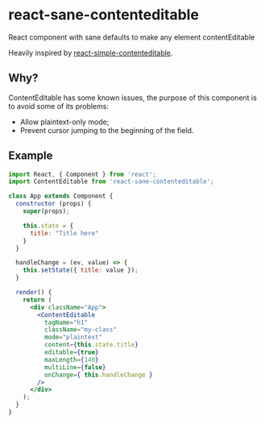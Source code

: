 # react-sane-contenteditable
React component with sane defaults to make any element contentEditable

Heavily inspired by [react-simple-contenteditable](https://github.com/raphasilvac/react-simple-contenteditable).

## Why?
ContentEditable has some known issues, the purpose of this component is to avoid some of its problems:

* Allow plaintext-only mode;
* Prevent cursor jumping to the beginning of the field.

## Example
```jsx
import React, { Component } from 'react';
import ContentEditable from 'react-sane-contenteditable';

class App extends Component {
  constructor (props) {
    super(props);

    this.state = {
      title: "Title here"
    }
  }

  handleChange = (ev, value) => {
    this.setState({ title: value });
  }

  render() {
    return (
      <div className="App">
        <ContentEditable
          tagName="h1"
          className="my-class"
          mode="plaintext"
          content={this.state.title}
          editable={true}
          maxLength={140}
          multiLine={false}
          onChange={ this.handleChange }
        />
      </div>
    );
  }
}

```
